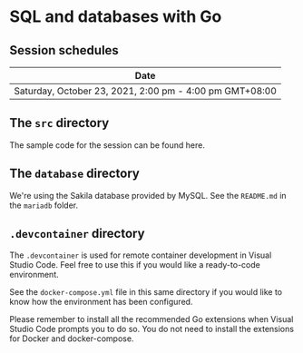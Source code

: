 # SQL and databases with Go

## Session schedules

| Date                                                     |
| -------------------------------------------------------- | 
| Saturday, October 23, 2021, 2:00 pm - 4:00 pm GMT+08:00  |

## The `src` directory

The sample code for the session can be found here.

## The `database` directory

We're using the Sakila database provided by MySQL. See the `README.md` in the `mariadb` folder.

## `.devcontainer` directory

The `.devcontainer` is used for remote container development in Visual Studio Code. Feel free to use this if you would like a ready-to-code environment.

See the `docker-compose.yml` file in this same directory if you would like to know how the environment has been configured.

Please remember to install all the recommended Go extensions when Visual Studio Code prompts you to do so. You do not need to install the extensions for Docker and docker-compose.